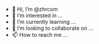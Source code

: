 - 👋 Hi, I’m @zhrcom
- 👀 I’m interested in ...
- 🌱 I’m currently learning ...
- 💞️ I’m looking to collaborate on ...
- 📫 How to reach me ...

<!---
zhrcom/zhrcom is a ✨ special ✨ repository because its `README.md` (this file) appears on your GitHub profile.
You can click the Preview link to take a look at your changes.
--->
